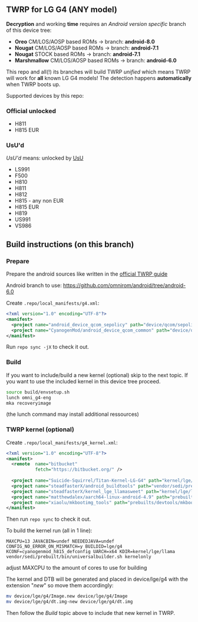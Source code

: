 ## TWRP for LG G4 (ANY model)

**Decryption** and working **time** requires an *Android version specific* branch of this device tree:

* **Oreo** CM/LOS/AOSP based ROMs -> branch: **android-8.0**
* **Nougat** CM/LOS/AOSP based ROMs -> branch: **android-7.1**
* **Nougat** STOCK based ROMs -> branch: **android-7.1**
* **Marshmallow** CM/LOS/AOSP based ROMs -> branch: **android-6.0**

This repo and all(!) its branches will build TWRP *unified* which means TWRP will work for **all** known LG G4 models!
The detection happens **automatically** when TWRP boots up.

Supported devices by this repo:

### Official unlocked
* H811
* H815 EUR

### UsU'd
_UsU'd_ means: unlocked by [UsU](https://bit.do/unlockg4)

* LS991
* F500
* H810
* H811
* H812
* H815 - any non EUR
* H815 EUR
* H819
* US991
* VS986

## Build instructions (on this branch)

### Prepare

Prepare the android sources like written in the [official TWRP guide](http://forum.xda-developers.com/showthread.php?t=1943625)

Android branch to use: https://github.com/omnirom/android/tree/android-6.0

Create `.repo/local_manifests/g4.xml`:

```xml
<?xml version="1.0" encoding="UTF-8"?>
<manifest>
  <project name="android_device_qcom_sepolicy" path="device/qcom/sepolicy" remote="omnirom" revision="android-6.0" />
  <project name="CyanogenMod/android_device_qcom_common" path="device/qcom/common" remote="github" revision="cm-13.0" />
</manifest>
```

Run `repo sync -jX` to check it out.

### Build

If you want to include/build a new kernel (optional) skip to the next topic. 
If you want to use the included kernel in this device tree proceed.

```sh
source build/envsetup.sh
lunch omni_g4-eng
mka recoveryimage
```
(the lunch command may install additional ressources)

### TWRP kernel (optional)

Create `.repo/local_manifests/g4_kernel.xml`:

```xml
<?xml version="1.0" encoding="UTF-8"?>
<manifest>
  <remote  name="bitbucket"
           fetch="https://bitbucket.org/" />
           
  <project name="Suicide-Squirrel/Titan-Kernel-LG-G4" path="kernel/lge/titan" remote="github" revision="refs/heads/aosp" />         
  <project name="steadfasterX/android_buildtools" path="vendor/sedi/prebuilt/bin" remote="github" revision="master" />
  <project name="steadfasterX/kernel_lge_llamasweet" path="kernel/lge/llama" remote="github" revision="cm-13.0" />
  <project name="matthewdalex/aarch64-linux-android-4.9" path="prebuilts/gcc/linux-x86/aarch64-linux-android-4.9-kernel" remote="bitbucket" revision="master" />
  <project name="xiaolu/mkbootimg_tools" path="prebuilts/devtools/mkbootimg_tools" remote="github" revision="master" />
</manifest>
```
Then run `repo sync` to check it out.

To build the kernel run (all in 1 line):

`MAXCPU=13 JAVACBIN=undef NEEDEDJAVA=undef CONFIG_NO_ERROR_ON_MISMATCH=y BUILDID=lge/g4 KCONF=cyanogenmod_h815_defconfig UARCH=x64 KDIR=kernel/lge/llama vendor/sedi/prebuilt/bin/universalbuilder.sh kernelonly`

adjust MAXCPU to the amount of cores to use for building

The kernel and DTB will be generated and placed in device/lge/g4 with the extension "*new*" so move them accordingly:
```sh
mv device/lge/g4/Image.new device/lge/g4/Image
mv device/lge/g4/dt.img-new device/lge/g4/dt.img
```
Then follow the *Build* topic above to include that new kernel in TWRP.
